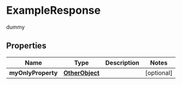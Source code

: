 

# ExampleResponse

dummy

## Properties

Name | Type | Description | Notes
------------ | ------------- | ------------- | -------------
**myOnlyProperty** | [**OtherObject**](OtherObject.md) |  |  [optional]




